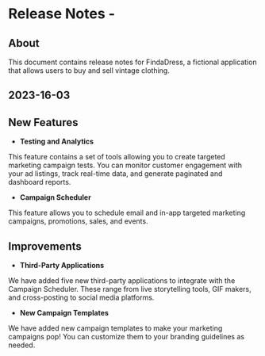 # Release Notes -

## About 

This document contains release notes for FindaDress, a fictional application that allows users to buy and sell vintage clothing.

## 2023-16-03 

## New Features
- **Testing and Analytics**

This feature contains a set of tools allowing you to create targeted marketing campaign tests. You can monitor customer engagement with your ad listings, track real-time data, and generate paginated and dashboard reports.

- **Campaign Scheduler**

This feature allows you to schedule email and in-app targeted marketing campaigns, promotions, sales, and events.

## Improvements
- **Third-Party Applications**

We have added five new third-party applications to integrate with the Campaign Scheduler. These range from live storytelling tools, GIF makers, and cross-posting to social media platforms.

- **New Campaign Templates** 

We have added new campaign templates to make your marketing campaigns pop! You can customize them to your branding guidelines as needed.
